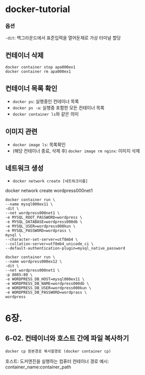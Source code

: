 # docker-tutorial


### 옵션
`-dit`: 백그라운드에서 표준입력을 열어둔채로 가상 터미널 할당

## 컨테이너 삭제
`docker container stop apa000ex1`<br>
`docker container rm apa000ex1`

## 컨테이너 목록 확인
- `docker ps`: 실행중인 컨테이너 목록
- `docker ps -a`: 실행중 포함한 모든 컨테이너 목록
- `docker container ls`와 같은 의미

## 이미지 관련
- `docker image ls`: 목록확인
- (해당 컨테이너 종료, 삭제 후) `docker image rm nginx`: 이미지 삭제

## 네트워크 생성
- `docker network create [네트워크이름]`

 docker network create wordpress000net1

```docker
docker container run \
--name mysql000ex11 \
-dit \
--net wordpress000net1 \
-e MYSQL_ROOT_PASSWORD=wordpress \
-e MYSQL_DATABASE=wordpress000db \
-e MYSQL_USER=wordpress000kun \
-e MYSQL_PASSWORD=wordprass \
mysql \
--character-set-server=utf8mb4 \
--collation-server=utf8mb4_unicode_ci \
--default-authentication-plugin=mysql_native_password
```

```docker
docker container run \
--name wordpress000ex12 \
-dit \
--net wordpress000net1 \
-p 8085:80 \
-e WORDPRESS_DB_HOST=mysql000ex11 \
-e WORDPRESS_DB_NAME=wordpress000db \
-e WORDPRESS_DB_USER=wordpress000kun \
-e WORDPRESS_DB_PASSWORD=wordprass \
wordpress
```

# 6장.
## 6-02. 컨테이너와 호스트 간에 파일 복사하기
`docker cp 원본경로 복사할경로 (docker container cp)`

호스트: 도커엔진을 실행하는 컴퓨터
컨테이너 경로 예시: container_name:container_path

